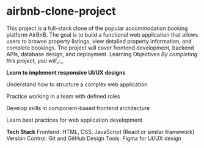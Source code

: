 # airbnb-clone-project
This project is a full-stack clone of the popular accommodation booking platform AirBnB. The goal is to build a functional web application that allows users to browse property listings, view detailed property information, and complete bookings. The project will cover frontend development, backend APIs, database design, and deployment.
Learning Objectives
_By completing this project, you will__:_

**Learn to implement responsive UI/UX designs**

Understand how to structure a complex web application 

Practice working in a team with defined roles 

Develop skills in component-based frontend architecture 

Learn best practices for web application development 


**Tech Stack**
Frontend: HTML, CSS, JavaScript (React or similar framework)
Version Control: Git and GitHub
Design Tools: Figma for UI/UX design
